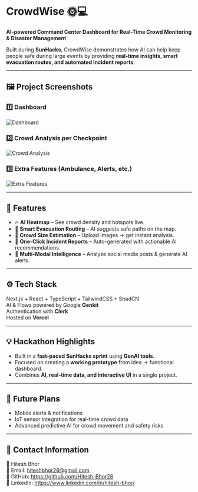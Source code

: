 # CrowdWise 🌞💻
**AI-powered Command Center Dashboard for Real-Time Crowd Monitoring & Disaster Management**  

Built during **SunHacks**, CrowdWise demonstrates how AI can help keep people safe during large events by providing **real-time insights, smart evacuation routes, and automated incident reports**.

---
## 🖼 Project Screenshots

### 1️⃣ Dashboard
![Dashboard](https://media.licdn.com/dms/image/v2/D4E22AQFrUUZR4OvHhQ/feedshare-shrink_2048_1536/B4EZjRpJP9HIAw-/0/1755863889382?e=1762387200&v=beta&t=XLokzKHg0KiioOCnwjljZTGRxtaw04N2kzFlwyuujNQ)

### 2️⃣ Crowd Analysis per Checkpoint
![Crowd Analysis](https://media.licdn.com/dms/image/v2/D4E22AQELtGW1sKpvQw/feedshare-shrink_2048_1536/B4EZjRpJQHGoAw-/0/1755863888960?e=1762387200&v=beta&t=UoyNHNxJe9ShlBNGpBIsrtXAkTZORNLxFlrRirPEbTM)

### 3️⃣ Extra Features (Ambulance, Alerts, etc.)
![Extra Features](https://media.licdn.com/dms/image/v2/D4E22AQGZeZLscZd09g/feedshare-shrink_2048_1536/B4EZjRpJPkGYBU-/0/1755863882646?e=1762387200&v=beta&t=vqoLTT1Cayd3j0nAsd0AivLfOhFv1ubENfeRCoRmq0o)

---

## 🚀 Features

- 🔥 **AI Heatmap** – See crowd density and hotspots live.  
- 🧭 **Smart Evacuation Routing** – AI suggests safe paths on the map.  
- 📸 **Crowd Size Estimation** – Upload images → get instant analysis.  
- 📑 **One-Click Incident Reports** – Auto-generated with actionable AI recommendations.  
- 📡 **Multi-Modal Intelligence** – Analyze social media posts & generate AI alerts.  

---

## ⚙️ Tech Stack

Next.js + React + TypeScript + TailwindCSS + ShadCN  
AI & Flows powered by Google **Genkit**  
Authentication with **Clerk**  
Hosted on **Vercel**  

---

## 💡 Hackathon Highlights

- Built in a **fast-paced SunHacks sprint** using **GenAI tools**.  
- Focused on creating a **working prototype** from idea → functional dashboard.  
- Combines **AI, real-time data, and interactive UI** in a single project.  

---

## 📌 Future Plans

- Mobile alerts & notifications  
- IoT sensor integration for real-time crowd data  
- Advanced predictive AI for crowd movement and safety risks  

---


## 📧 Contact Information 
💼 Hitesh Bhor  
📩 Email: hiteshbhor28@gmail.com  
🔗 GitHub: https://github.com/Hitesh-Bhor28  
🚀 LinkedIn: https://www.linkedin.com/in/hitesh-bhor/  
